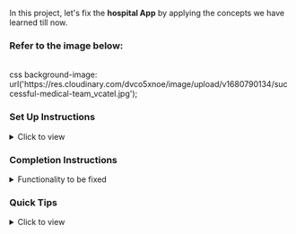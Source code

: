 In this project, let's fix the **hospital App** by applying the concepts we have learned till now.

### Refer to the image below:

<br/>
css 
background-image: url('https://res.cloudinary.com/dvco5xnoe/image/upload/v1680790134/successful-medical-team_vcatel.jpg');
<br/>

### Set Up Instructions

<details>
<summary>Click to view</summary>

- Download dependencies by running `npm install`
- Start up the app using `npm start`
</details>

### Completion Instructions

<details>
<summary>Functionality to be fixed</summary>
<br/>

Fix the given code to have the following functionality

- Initially, the count of the eaten mangoes should be four and the count of the eaten bananas should be five
- When the **about** link is clicked, then the page will navigate to about page 
- When the **testimonials** link is clicked, it willl redirect to testimonials page

</details>

### Quick Tips

<details>
<summary>Click to view</summary>
<br>

=

### Resources

<details>
<summary>Image URLs</summary>
#logo
https://res.cloudinary.com/dvco5xnoe/image/upload/v1680787604/hospital-low-resolution-color-logo_h46jeu.png
</details>

> ### _Things to Keep in Mind_
>
> - All components you implement should go in the `src/components` directory.
> - Don't change the component folder names as those are the files being imported into the tests.
> - **Do not remove the pre-filled code**
> - Want to quickly review some of the concepts you’ve been learning? Take a look at the Cheat Sheets.
